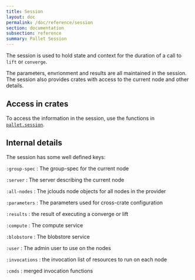 ```yaml
---
title: Session
layout: doc
permalink: /doc/reference/session
section: documentation
subsection: reference
summary: Pallet Session
---
```


The session is used to hold state and context for the duration of a call
to `lift` or `converge`.

The parameters, envrionment and results are all maintained in the session.  The
session also provides crates with access to the current node and other details.

## Access in crates

To access the information in the session, use the functions in
[`pallet.session`](http://pallet.github.com/pallet/api/0.6/pallet.session.html).

## Internal details

The session has some well defined keys:

`:group-spec`
: The group-spec for the current node

`:server`
: The server describing the current node

`:all-nodes`
: The jclouds node objects for all nodes in the provider

`:parameters`
: The parameters used for cross-crate configuration

`:results`
: the result of executing a converge or lift

`:compute`
: The compute service

`:blobstore`
: The blobstore service

`:user`
: The admin user to use on the nodes

`:invocations`
: the invocation list of resources to run on each node

`:cmds`
: merged invocation functions

